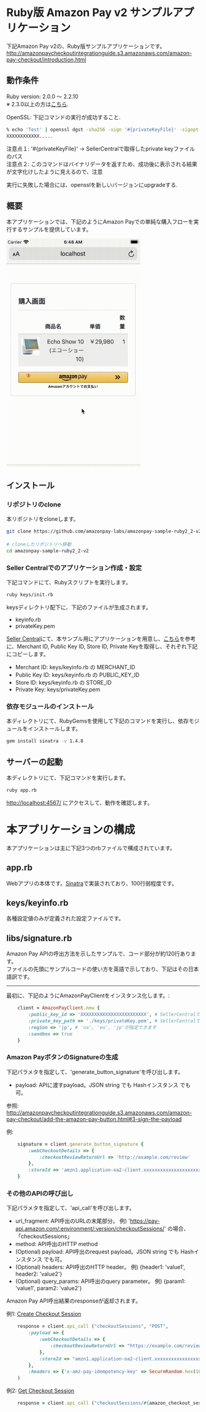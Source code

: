 # Ruby版 Amazon Pay v2 サンプルアプリケーション
下記Amazon Pay v2の、Ruby版サンプルアプリケーションです。  
http://amazonpaycheckoutintegrationguide.s3.amazonaws.com/amazon-pay-checkout/introduction.html

## 動作条件
Ruby version: 2.0.0 〜 2.2.10  
※ 2.3.0以上の方は[こちら](https://github.com/amazonpay-labs/amazonpay-sample-ruby-v2).  

OpenSSL: 下記コマンドの実行が成功すること.
```sh
% echo 'Test' | openssl dgst -sha256 -sign '#{privateKeyFile}' -sigopt rsa_padding_mode:pss -sigopt rsa_pss_saltlen:20
XXXXXXXXXXXX.....
```
注意点１: '#{privateKeyFile}' → SellerCentralで取得したprivate keyファイルのパス  
注意点２: このコマンドはバイナリデータを返すため、成功後に表示される結果が文字化けしたように見えるので、注意  

実行に失敗した場合には、opensslを新しいバージョンにupgradeする.  

## 概要
本アプリケーションでは、下記のようにAmazon Payでの単純な購入フローを実行するサンプルを提供しています。  

<img src="images/checkout-flow.gif" width="350">  

## インストール

### リポジトリのclone
本リポジトリをcloneします。  
```sh
git clone https://github.com/amazonpay-labs/amazonpay-sample-ruby2_2-v2.git

# cloneしたリポジトリへ移動
cd amazonpay-sample-ruby2_2-v2
```

### Seller Centralでのアプリケーション作成・設定
下記コマンドにて、Rubyスクリプトを実行します。  
```sh
ruby keys/init.rb
```

keysディレクトリ配下に、下記のファイルが生成されます。  
  - keyinfo.rb  
  - privateKey.pem  

[Seller Central](https://sellercentral.amazon.co.jp/)にて、本サンプル用にアプリケーションを用意し、[こちら](https://amazonpaycheckoutintegrationguide.s3.amazonaws.com/amazon-pay-checkout/get-set-up-for-integration.html#4-get-your-public-key-id)を参考に、Merchant ID, Public Key ID, Store ID, Private Keyを取得し、それぞれ下記にコピーします。
  * Merchant ID: keys/keyinfo.rb の MERCHANT_ID
  * Public Key ID: keys/keyinfo.rb の PUBLIC_KEY_ID
  * Store ID: keys/keyinfo.rb の STORE_ID
  * Private Key: keys/privateKey.pem

### 依存モジュールのインストール
本ディレクトリにて、RubyGemsを使用して下記のコマンドを実行し、依存モジュールをインストールします。

```sh
gem install sinatra -v 1.4.8
```

## サーバーの起動
本ディレクトリにて、下記コマンドを実行します。
```sh
ruby app.rb
```

[http://localhost:4567/](http://localhost:4567/) にアクセスして、動作を確認します。

# 本アプリケーションの構成

本アプリケーションは主に下記3つのrbファイルで構成されています。  

## app.rb
Webアプリの本体です。[Sinatra](http://sinatrarb.com/)で実装されており、100行弱程度です。

## keys/keyinfo.rb
各種設定値のみが定義された設定ファイルです。

## libs/signature.rb
Amazon Pay APIの呼出方法を示したサンプルで、コード部分が約120行あります。  
ファイルの先頭にサンプルコードの使い方を英語で示しており、下記はその日本語訳です。 

--- 

最初に、下記のようにAmazonPayClientをインスタンス化します。:  
```ruby
    client = AmazonPayClient.new {
        :public_key_id => 'XXXXXXXXXXXXXXXXXXXXXXXX', # SellerCentralで取得したpublick key ID
        :private_key_path => './keys/privateKey.pem', # SellerCentralで取得したprivate keyファイルへのパス
        :region => 'jp', # 'na', 'eu', 'jp'が指定できます
        :sandbox => true
    }
```

### Amazon PayボタンのSignatureの生成
下記パラメタを指定して、'generate_button_signature'を呼び出します。
 - payload: APIに渡すpayload。JSON string でも Hashインスタンス でも可。  

参照: http://amazonpaycheckoutintegrationguide.s3.amazonaws.com/amazon-pay-checkout/add-the-amazon-pay-button.html#3-sign-the-payload

例:  
```ruby
    signature = client.generate_button_signature {
        :webCheckoutDetails => {
            :checkoutReviewReturnUrl => 'http://example.com/review'
        },
        :storeId => 'amzn1.application-oa2-client.xxxxxxxxxxxxxxxxxxxxxxxxxxxxxxx'
    }
```

### その他のAPIの呼び出し

下記パラメタを指定して、'api_call'を呼び出します。  
 - url_fragment: API呼出のURLの末尾部分。 例) 'https://pay-api.amazon.com/:environment/:version/checkoutSessions/' の場合、「checkoutSessions」
 - method: API呼出のHTTP method
 - (Optional) payload: API呼出のrequest payload。JSON string でも Hashインスタンス でも可。  
 - (Optional) headers: API呼出のHTTP header。 例) {header1: 'value1', header2: 'value2'}
 - (Optional) query_params: API呼出のquery parameter。 例) {param1: 'value1', param2: 'value2'}  

Amazon Pay API呼出結果のresponseが返却されます。  

例1: [Create Checkout Session](http://amazonpaycheckoutintegrationguide.s3.amazonaws.com/amazon-pay-api-v2/checkout-session.html#create-checkout-session)  

```ruby
    response = client.api_call ("checkoutSessions", "POST",
        :payload => {
            :webCheckoutDetails => {
                :checkoutReviewReturnUrl => "https://example.com/review"
            },
            :storeId => "amzn1.application-oa2-client.xxxxxxxxxxxxxxxxxxxxxxxxxxxxxxx"
        },
        :headers => {'x-amz-pay-idempotency-key' => SecureRandom.hex(10)}
    )
```

例2: [Get Checkout Session](http://amazonpaycheckoutintegrationguide.s3.amazonaws.com/amazon-pay-api-v2/checkout-session.html#get-checkout-session)  

```ruby
    response = client.api_call ("checkoutSessions/#{amazon_checkout_session_id}", 'GET')
```
